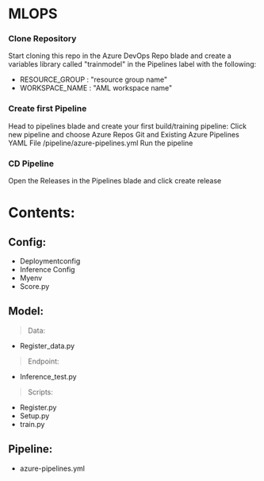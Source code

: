 # MLOPS 

### Clone Repository
Start cloning this repo in the Azure DevOps Repo blade and create a variables library called "trainmodel" in the Pipelines label with the following:
- RESOURCE_GROUP : "resource group name"
- WORKSPACE_NAME : "AML workspace name"

### Create first Pipeline
Head to pipelines blade and create your first build/training pipeline:
Click new pipeline and choose Azure Repos Git and Existing Azure Pipelines YAML File
/pipeline/azure-pipelines.yml
Run the pipeline

### CD Pipeline
Open the Releases in the Pipelines blade and click create release


# Contents:

## Config:
   - Deploymentconfig
   - Inference Config
   - Myenv
   - Score.py

## Model:
>Data:
   - Register_data.py
>Endpoint:
   - Inference_test.py
>Scripts:
   - Register.py
   - Setup.py
   - train.py

## Pipeline:
   - azure-pipelines.yml